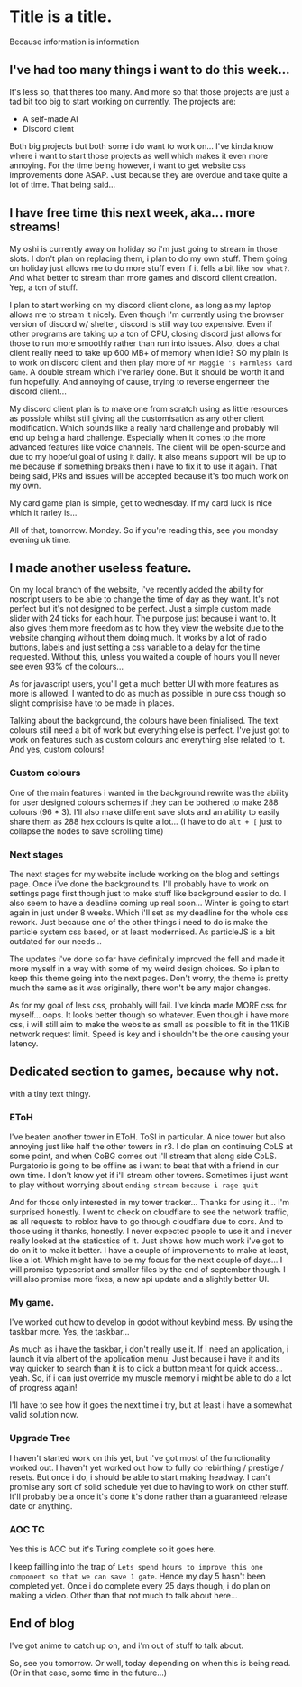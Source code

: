 # Title is a title.

Because information is information

## I've had too many things i want to do this week...

It's less so, that theres too many. And more so that those projects are just a tad bit too big to start working on currently. The projects are:
- A self-made AI
- Discord client

Both big projects but both some i do want to work on... I've kinda know where i want to start those projects as well which makes it even more annoying. For the time being however, i want to get website css improvements done ASAP. Just because they
are overdue and take quite a lot of time. That being said...

## I have free time this next week, aka... more streams!
My oshi is currently away on holiday so i'm just going to stream in those slots. I don't plan on replacing them, i plan to do my own stuff. Them going on holiday just allows me to do more stuff even if it fells a bit like `now what?`. And what better
to stream than more games and discord client creation. Yep, a ton of stuff.

I plan to start working on my discord client clone, as long as my laptop allows me to stream it nicely. Even though i'm currently using the browser version of discord w/ shelter, discord is still way too expensive. Even if other programs are taking up
a ton of CPU, closing discord just allows for those to run more smoothly rather than run into issues. Also, does a chat client really need to take up 600 MB+ of memory when idle? SO my plain is to work on discord client and then play more of `Mr Maggie
's Harmless Card Game`. A double stream which i've rarley done. But it should be worth it and fun hopefully. And annoying of cause, trying to reverse engerneer the discord client...

My discord client plan is to make one from scratch using as little resources as possible whilst still giving all the customisation as any other client modification. Which sounds like a really hard challenge and probably will end up being a hard
challenge. Especially when it comes to the more advanced features like voice channels. The client will be open-source and due to my hopeful goal of using it daily. It also means support will be up to me because if something breaks then i have to fix
it to use it again. That being said, PRs and issues will be accepted because it's too much work on my own.

My card game plan is simple, get to wednesday. If my card luck is nice which it rarley is...

All of that, tomorrow. Monday. So if you're reading this, see you monday evening uk time.

## I made another useless feature.
On my local branch of the website, i've recently added the ability for noscript users to be able to change the time of day as they want. It's not perfect but it's not designed to be perfect. Just a simple custom made slider with 24 ticks for each hour.
The purpose just because i want to. It also gives them more freedom as to how they view the website due to the website changing without them doing much. It works by a lot of radio buttons, labels and just setting a css variable to a delay for the time
requested. Without this, unless you waited a couple of hours you'll never see even 93% of the colours...

As for javascript users, you'll get a much better UI with more features as more is allowed. I wanted to do as much as possible in pure css though so slight comprisise have to be made in places.

Talking about the background, the colours have been finialised. The text colours still need a bit of work but everything else is perfect. I've just got to work on features such as custom colours and everything else related to it. And yes, custom
colours!

### Custom colours
One of the main features i wanted in the background rewrite was the ability for user designed colours schemes if they can be bothered to make 288 colours (96 * 3). I'll also make different save slots and an ability to easily share them as 288 hex
colours is quite a lot... (I have to do `alt + [` just to collapse the nodes to save scrolling time)

### Next stages
The next stages for my website include working on the blog and settings page. Once i've done the background ts. I'll probably have to work on settings page first though just to make stuff like background easier to do. I also seem to have a deadline
coming up real soon... Winter is going to start again in just under 8 weeks. Which i'll set as my deadline for the whole css rework. Just because one of the other things i need to do is make the particle system css based, or at least modernised. As
particleJS is a bit outdated for our needs...

The updates i've done so far have definitally improved the fell and made it more myself in a way with some of my weird design choices. So i plan to keep this theme going into the next pages. Don't worry, the theme is pretty much the same as it was
originally, there won't be any major changes.

As for my goal of less css, probably will fail. I've kinda made MORE css for myself... oops. It looks better though so whatever. Even though i have more css, i will still aim to make the website as small as possible to fit in the 11KiB network request
limit. Speed is key and i shouldn't be the one causing your latency.

## Dedicated section to games, because why not.
with a tiny text thingy.

### EToH
I've beaten another tower in EToH. ToSI in particular. A nice tower but also annoying just like half the other towers in r3. I do plan on continuing CoLS at some point, and when CoBG comes out i'll stream that along side CoLS. Purgatorio is going to
be offline as i want to beat that with a friend in our own time. I don't know yet if i'll stream other towers. Sometimes i just want to play without worrying about `ending stream because i rage quit`

And for those only interested in my tower tracker... Thanks for using it... I'm surprised honestly. I went to check on cloudflare to see the network traffic, as all requests to roblox have to go through cloudflare due to cors. And to those using it
thanks, honestly. I never expected people to use it and i never really looked at the staticstics of it. Just shows how much work i've got to do on it to make it better. I have a couple of improvements to make at least, like a lot. Which might
have to be my focus for the next couple of days... I will promise typescript and smaller files by the end of september though. I will also promise more fixes, a new api update and a slightly better UI.

### My game.
I've worked out how to develop in godot without keybind mess. By using the taskbar more. Yes, the taskbar...

As much as i have the taskbar, i don't really use it. If i need an application, i launch it via albert of the application menu. Just because i have it and its way quicker to search than it is to click a button meant for quick access... yeah.
So, if i can just override my muscle memory i might be able to do a lot of progress again!

I'll have to see how it goes the next time i try, but at least i have a somewhat valid solution now.

### Upgrade Tree
I haven't started work on this yet, but i've got most of the functionality worked out. I haven't yet worked out how to fully do rebirthing / prestige / resets. But once i do, i should be able to start making headway. I can't promise any sort of solid
schedule yet due to having to work on other stuff. It'll probably be a once it's done it's done rather than a guaranteed release date or anything.

### AOC TC
Yes this is AOC but it's Turing complete so it goes here.

I keep failling into the trap of `Lets spend hours to improve this one component so that we can save 1 gate`. Hence my day 5 hasn't been completed yet. Once i do complete every 25 days though, i do plan on making a video. Other than that not much
to talk about here...

## End of blog
I've got anime to catch up on, and i'm out of stuff to talk about.

So, see you tomorrow. Or well, today depending on when this is being read. (Or in that case, some time in the future...)
